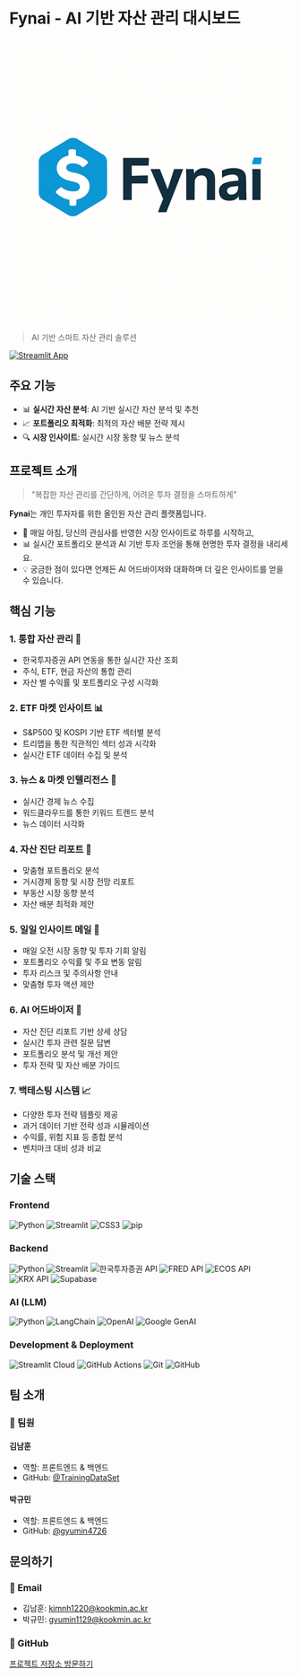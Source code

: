 # Fynai - AI 기반 자산 관리 대시보드

![Fynai Logo](assets/Fynai_white.png)

> AI 기반 스마트 자산 관리 솔루션

[![Streamlit App](https://static.streamlit.io/badges/streamlit_badge_black_white.svg)](https://capstone-2025-41-assetmanagementdashboard.streamlit.app/)

## 주요 기능

- 📊 **실시간 자산 분석**: AI 기반 실시간 자산 분석 및 추천
- 📈 **포트폴리오 최적화**: 최적의 자산 배분 전략 제시
- 🔍 **시장 인사이트**: 실시간 시장 동향 및 뉴스 분석

## 프로젝트 소개

> "복잡한 자산 관리를 간단하게, 어려운 투자 결정을 스마트하게"

**Fynai**는 개인 투자자를 위한 올인원 자산 관리 플랫폼입니다.

- 🌅 매일 아침, 당신의 관심사를 반영한 시장 인사이트로 하루를 시작하고,
- 📊 실시간 포트폴리오 분석과 AI 기반 투자 조언을 통해 현명한 투자 결정을 내리세요.
- 💡 궁금한 점이 있다면 언제든 AI 어드바이저와 대화하며 더 깊은 인사이트를 얻을 수 있습니다.

## 핵심 기능

### 1. 통합 자산 관리 💼
- 한국투자증권 API 연동을 통한 실시간 자산 조회
- 주식, ETF, 현금 자산의 통합 관리
- 자산 별 수익률 및 포트폴리오 구성 시각화

### 2. ETF 마켓 인사이트 📊
- S&P500 및 KOSPI 기반 ETF 섹터별 분석
- 트리맵을 통한 직관적인 섹터 성과 시각화
- 실시간 ETF 데이터 수집 및 분석

### 3. 뉴스 & 마켓 인텔리전스 📰
- 실시간 경제 뉴스 수집
- 워드클라우드를 통한 키워드 트렌드 분석
- 뉴스 데이터 시각화

### 4. 자산 진단 리포트 📑
- 맞춤형 포트폴리오 분석
- 거시경제 동향 및 시장 전망 리포트
- 부동산 시장 동향 분석
- 자산 배분 최적화 제안

### 5. 일일 인사이트 메일 📧
- 매일 오전 시장 동향 및 투자 기회 알림
- 포트폴리오 수익률 및 주요 변동 알림
- 투자 리스크 및 주의사항 안내
- 맞춤형 투자 액션 제안

### 6. AI 어드바이저 🤖
- 자산 진단 리포트 기반 상세 상담
- 실시간 투자 관련 질문 답변
- 포트폴리오 분석 및 개선 제안
- 투자 전략 및 자산 배분 가이드

### 7. 백테스팅 시스템 📈
- 다양한 투자 전략 템플릿 제공
- 과거 데이터 기반 전략 성과 시뮬레이션
- 수익률, 위험 지표 등 종합 분석
- 벤치마크 대비 성과 비교

## 기술 스택

### Frontend
![Python](https://img.shields.io/badge/Python-3776AB?style=for-the-badge&logo=python&logoColor=white)
![Streamlit](https://img.shields.io/badge/Streamlit-FF4B4B?style=for-the-badge&logo=streamlit&logoColor=white)
![CSS3](https://img.shields.io/badge/CSS3-1572B6?style=for-the-badge&logo=css3&logoColor=white)
![pip](https://img.shields.io/badge/pip-3776AB?style=for-the-badge&logo=pypi&logoColor=white)

### Backend
![Python](https://img.shields.io/badge/Python-3776AB?style=for-the-badge&logo=python&logoColor=white)
![Streamlit](https://img.shields.io/badge/Streamlit-FF4B4B?style=for-the-badge&logo=streamlit&logoColor=white)
![한국투자증권 API](https://img.shields.io/badge/한국투자증권_API-1E88E5?style=for-the-badge&logo=korea&logoColor=white)
![FRED API](https://img.shields.io/badge/FRED_API-FF6F00?style=for-the-badge&logo=fred&logoColor=white)
![ECOS API](https://img.shields.io/badge/ECOS_API-43A047?style=for-the-badge&logo=ecos&logoColor=white)
![KRX API](https://img.shields.io/badge/KRX_API-8E24AA?style=for-the-badge&logo=krx&logoColor=white)
![Supabase](https://img.shields.io/badge/Supabase-3ECF8E?style=for-the-badge&logo=supabase&logoColor=white)

### AI (LLM)
![Python](https://img.shields.io/badge/Python-3776AB?style=for-the-badge&logo=python&logoColor=white)
![LangChain](https://img.shields.io/badge/LangChain-000000?style=for-the-badge&logo=langchain&logoColor=white)
![OpenAI](https://img.shields.io/badge/OpenAI-412991?style=for-the-badge&logo=openai&logoColor=white)
![Google GenAI](https://img.shields.io/badge/Google_GenAI-4285F4?style=for-the-badge&logo=google&logoColor=white)

### Development & Deployment
![Streamlit Cloud](https://img.shields.io/badge/Streamlit_Cloud-FF4B4B?style=for-the-badge&logo=streamlit&logoColor=white)
![GitHub Actions](https://img.shields.io/badge/GitHub_Actions-2088FF?style=for-the-badge&logo=github-actions&logoColor=white)
![Git](https://img.shields.io/badge/Git-F05032?style=for-the-badge&logo=git&logoColor=white)
![GitHub](https://img.shields.io/badge/GitHub-181717?style=for-the-badge&logo=github&logoColor=white)

## 팀 소개

### 👥 팀원

#### 김남훈
- 역할: 프론트엔드 & 백엔드
- GitHub: [@TrainingDataSet](https://github.com/TrainingDataSet/Capstone_AssetManagementDashboard)

#### 박규민
- 역할: 프론트엔드 & 백엔드
- GitHub: [@gyumin4726](https://github.com/gyumin4726)

## 문의하기

### 📧 Email
- 김남훈: [kimnh1220@kookmin.ac.kr](mailto:kimnh1220@kookmin.ac.kr)
- 박규민: [gyumin1129@kookmin.ac.kr](mailto:gyumin1129@kookmin.ac.kr)

### 💬 GitHub
[프로젝트 저장소 방문하기](https://github.com/kookmin-sw/capstone-2025-41)
